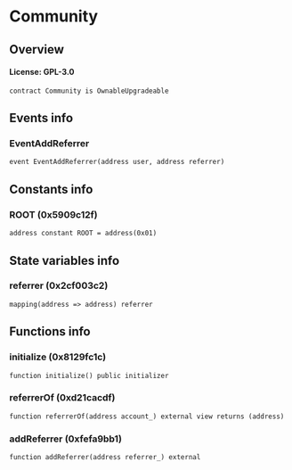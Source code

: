 # Community

## Overview

#### License: GPL-3.0

```solidity
contract Community is OwnableUpgradeable
```


## Events info

### EventAddReferrer

```solidity
event EventAddReferrer(address user, address referrer)
```


## Constants info

### ROOT (0x5909c12f)

```solidity
address constant ROOT = address(0x01)
```


## State variables info

### referrer (0x2cf003c2)

```solidity
mapping(address => address) referrer
```


## Functions info

### initialize (0x8129fc1c)

```solidity
function initialize() public initializer
```


### referrerOf (0xd21cacdf)

```solidity
function referrerOf(address account_) external view returns (address)
```


### addReferrer (0xfefa9bb1)

```solidity
function addReferrer(address referrer_) external
```

